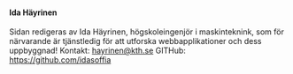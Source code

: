 #### Ida Häyrinen
Sidan redigeras av Ida Häyrinen, högskoleingenjör i maskinteknink, som för närvarande är tjänstledig för att utforska webbapplikationer och dess uppbyggnad!
Kontakt: hayrinen@kth.se
GITHub: https://github.com/idasoffia

